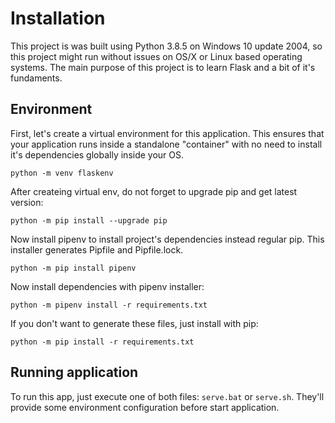 # Installation

This project is was built using Python 3.8.5 on Windows 10 update 2004, so this project might run without issues on OS/X or Linux based operating systems. The main purpose of this project is to learn Flask and a bit of it's fundaments.

## Environment

First, let's create a virtual environment for this application. This ensures that your application runs inside a standalone "container" with no need to install it's dependencies globally inside your OS.

```
python -m venv flaskenv
```

After createing virtual env, do not forget to upgrade pip and get latest version:
```
python -m pip install --upgrade pip
```

Now install pipenv to install project's dependencies instead regular pip. This installer generates Pipfile and Pipfile.lock.

```
python -m pip install pipenv
```

Now install dependencies with pipenv installer:
```
python -m pipenv install -r requirements.txt
```

If you don't want to generate these files, just install with pip:
```
python -m pip install -r requirements.txt
```

## Running application

To run this app, just execute one of both files: `serve.bat` or `serve.sh`. They'll provide some environment configuration before start application.